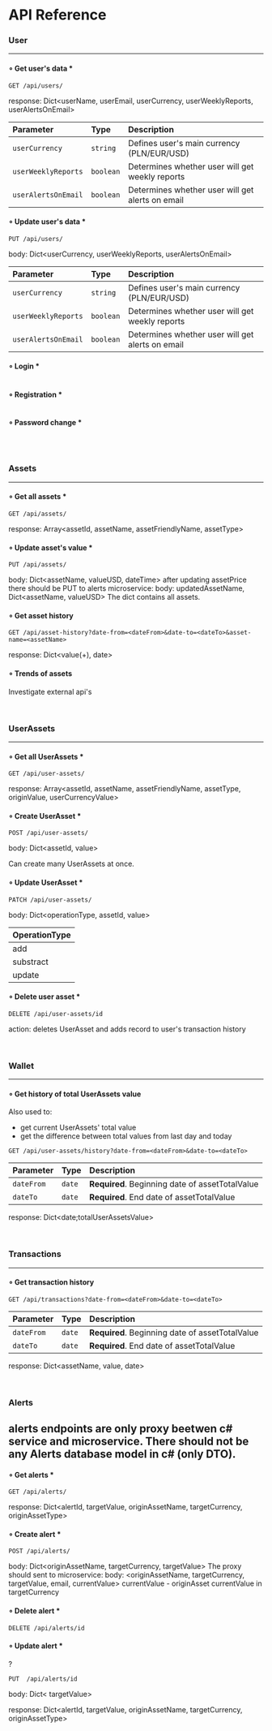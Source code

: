 # API Reference

### User
---


#### ∘ Get user's data *

```
GET /api/users/
```

response: Dict<userName, userEmail, userCurrency, userWeeklyReports, userAlertsOnEmail>

| Parameter | Type     | Description                       |
| :-------- | :------- | :-------------------------------- |
| `userCurrency`      | `string` | Defines user's main currency (PLN/EUR/USD) |
| `userWeeklyReports`      | `boolean` | Determines whether user will get weekly reports |
| `userAlertsOnEmail`      | `boolean` | Determines whether user will get alerts on email |


#### ∘ Update user's data *

```
PUT /api/users/
```
body: Dict<userCurrency, userWeeklyReports, userAlertsOnEmail>


| Parameter | Type     | Description                       |
| :-------- | :------- | :-------------------------------- |
| `userCurrency`      | `string` | Defines user's main currency (PLN/EUR/USD) |
| `userWeeklyReports`      | `boolean` | Determines whether user will get weekly reports |
| `userAlertsOnEmail`      | `boolean` | Determines whether user will get alerts on email |

#### ∘ Login *

```

```

#### ∘ Registration *

```

```


#### ∘ Password change *

```

```

<br>

### Assets
---


#### ∘ Get all assets *
```
GET /api/assets/
```
response: Array<assetId, assetName, assetFriendlyName, assetType>


#### ∘ Update asset's value *
```
PUT /api/assets/
```
body: Dict<assetName, valueUSD, dateTime>
after updating assetPrice there should be PUT to alerts microservice:
body: updatedAssetName, Dict<assetName, valueUSD>
The dict contains all assets.

#### ∘ Get asset history 
```
GET /api/asset-history?date-from=<dateFrom>&date-to=<dateTo>&asset-name=<assetName>
```
response: Dict<value(+), date>


#### ∘ Trends of assets
Investigate external api's

<br>

### UserAssets
---

#### ∘ Get all UserAssets *
```
GET /api/user-assets/
```
response: Array<assetId, assetName, assetFriendlyName, assetType, originValue, userCurrencyValue>


#### ∘ Create UserAsset *
```
POST /api/user-assets/
```
body: Dict<assetId, value>

Can create many UserAssets at once.


#### ∘ Update UserAsset *
```
PATCH /api/user-assets/
```
body: Dict<operationType, assetId, value>

| OperationType |
| :-------- |
| add      |
| substract      |
| update  |


#### ∘ Delete user asset *
```
DELETE /api/user-assets/id
```
action: deletes UserAsset and adds record to user's transaction history

<br>

### Wallet
---

#### ∘ Get history of total UserAssets value

Also used to:
* get current UserAssets' total value
* get the difference between total values from last day and today

```
GET /api/user-assets/history?date-from=<dateFrom>&date-to=<dateTo>
```

| Parameter | Type     | Description                       |
| :-------- | :------- | :-------------------------------- |
| `dateFrom`      | `date` | **Required**. Beginning date of assetTotalValue|
| `dateTo`      | `date` | **Required**. End date of assetTotalValue |

response: Dict<date;totalUserAssetsValue>

<br>


### Transactions
---

#### ∘ Get transaction history

```
GET /api/transactions?date-from=<dateFrom>&date-to=<dateTo>
```

| Parameter | Type     | Description                       |
| :-------- | :------- | :-------------------------------- |
| `dateFrom`      | `date` | **Required**. Beginning date of assetTotalValue|
| `dateTo`      | `date` | **Required**. End date of assetTotalValue |

response: Dict<assetName, value, date>

<br>

### Alerts
alerts endpoints are only proxy beetwen c# service and microservice. There should not be any Alerts database model in c# (only DTO).
---

#### ∘ Get alerts *

```
GET /api/alerts/
```
response: Dict<alertId, targetValue, originAssetName, targetCurrency, originAssetType>

#### ∘ Create alert *
```
POST /api/alerts/
```
body: Dict<originAssetName, targetCurrency, targetValue>
The proxy should sent to microservice:
body: <originAssetName, targetCurrency, targetValue, email, currentValue>
currentValue - originAsset currentValue in targetCurrency

#### ∘ Delete alert *
```
DELETE /api/alerts/id
```

#### ∘ Update alert *
?
```
PUT  /api/alerts/id
```
body: Dict< targetValue>

response: Dict<alertId, targetValue, originAssetName, targetCurrency, originAssetType>
